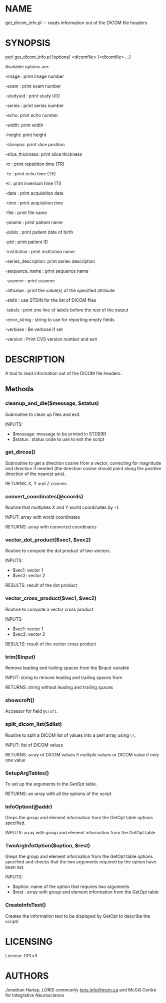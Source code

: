 # NAME

get\_dicom\_info.pl -- reads information out of the DICOM file headers

# SYNOPSIS

perl get\_dicom\_info.pl \[options\] &lt;dicomfile> \[&lt;dicomfile> ...\]

Available options are:

\-image    : print image number

\-exam     : print exam number

\-studyuid : print study UID

\-series   : print series number

\-echo: print echo number

\-width: print width

\-height: print height

\-slicepos: print slice position

\-slice\_thickness: print slice thickness

\-tr                : print repetition time (TR)

\-te                : print echo time (TE)

\-ti                : print inversion time (TI)

\-date              : print acquisition date

\-time              : print acquisition time

\-file              : print file name

\-pname             : print patient name

\-pdob              : print patient date of birth

\-pid               : print patient ID

\-institution       : print institution name

\-series\_description: print series description

\-sequence\_name     : print sequence name

\-scanner           : print scanner

\-attvalue          : print the value(s) of the specified attribute

\-stdin             : use STDIN for the list of DICOM files

\-labels            : print one line of labels before the rest of the output

\-error\_string      : string to use for reporting empty fields

\-verbose                : Be verbose if set

\-version                : Print CVS version number and exit

# DESCRIPTION

A tool to read information out of the DICOM file headers.

## Methods

### cleanup\_and\_die($message, $status)

Subroutine to clean up files and exit.

INPUTS:
  - $message: message to be printed in STDERR
  - $status : status code to use to exit the script

### get\_dircos()

Subroutine to get a direction cosine from a vector, correcting for
magnitude and direction if needed (the direction cosine should point
along the positive direction of the nearest axis).

RETURNS: X, Y and Z cosines

### convert\_coordinates(@coords)

Routine that multiplies X and Y world coordinates by -1.

INPUT: array with world coordinates

RETURNS: array with converted coordinates

### vector\_dot\_product($vec1, $vec2)

Routine to compute the dot product of two vectors.

INPUTS:
  - $vec1: vector 1
  - $vec2: vector 2

RESULTS: result of the dot product

### vector\_cross\_product($vec1, $vec2)

Routine to compute a vector cross product

INPUTS:
  - $vec1: vector 1
  - $vec2: vector 2

RESULTS: result of the vector cross product

### trim($input)

Remove leading and trailing spaces from the $input variable

INPUT: string to remove leading and trailing spaces from

RETURNS: string without leading and trailing spaces

### showcroft()

Accessor for field `@croft`.

### split\_dicom\_list($dlist)

Routine to split a DICOM list of values into a perl array using `\\`.

INPUT: list of DICOM values

RETURNS: array of DICOM values if multiple values or DICOM value if only one value

### SetupArgTables()

To set up the arguments to the GetOpt table.

RETURNS: an array with all the options of the script

### InfoOption(@addr)

Greps the group and element information from the GetOpt table options specified.

INPUTS: array with group and element information from the GetOpt table.

### TwoArgInfoOption($option, $rest)

Greps the group and element information from the GetOpt table options specified
and checks that the two arguments required by the option have been set.

INPUTS:
  - $option: name of the option that requires two arguments
  - $rest  : array with group and element information from the GetOpt table

### CreateInfoText()

Creates the information text to be displayed by GetOpt to describe the script/

# LICENSING

License: GPLv3

# AUTHORS

Jonathan Harlap,
LORIS community <loris.info@mcin.ca> and McGill Centre for Integrative
Neuroscience
